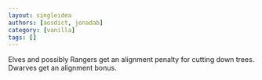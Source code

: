 ```yaml
---
layout: singleidea
authors: [aosdict, jonadab]
category: [vanilla]
tags: []
---
```

Elves and possibly Rangers get an alignment penalty for cutting down trees. Dwarves get an alignment bonus.
